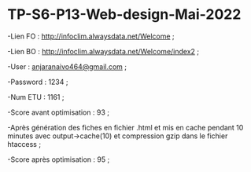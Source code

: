 # TP-S6-P13-Web-design-Mai-2022
-Lien FO : http://infoclim.alwaysdata.net/Welcome ;

-Lien BO : http://infoclim.alwaysdata.net/Welcome/index2 ;

-User : anjaranaivo464@gmail.com ;

-Password : 1234 ;

-Num ETU : 1161 ;

-Score avant optimisation : 93 ;

-Après génération des fiches en fichier .html et mis en cache pendant 10 minutes avec output->cache(10) et compression gzip dans le fichier htaccess ;

-Score après optimisation : 95 ;
